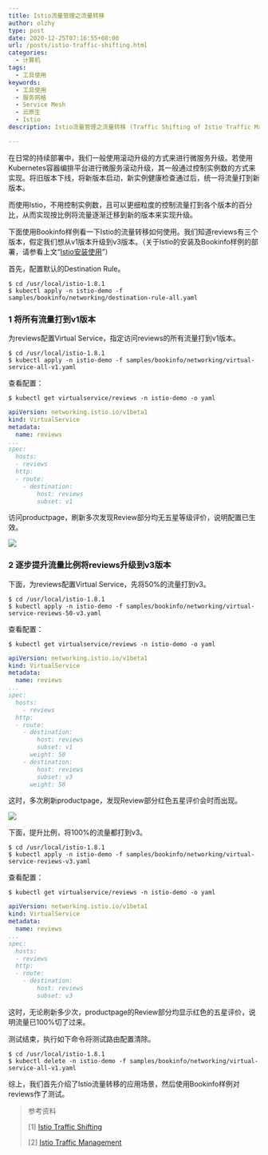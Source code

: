```yaml
---
title: Istio流量管理之流量转移
author: olzhy
type: post
date: 2020-12-25T07:16:55+08:00
url: /posts/istio-traffic-shifting.html
categories:
  - 计算机
tags:
  - 工具使用
keywords:
  - 工具使用
  - 服务网格
  - Service Mesh
  - 云原生
  - Istio
description: Istio流量管理之流量转移 (Traffic Shifting of Istio Traffic Management)

---
```

在日常的持续部署中，我们一般使用滚动升级的方式来进行微服务升级。若使用Kubernetes容器编排平台进行微服务滚动升级，其一般通过控制实例数的方式来实现。将旧版本下线，将新版本启动，新实例健康检查通过后，统一将流量打到新版本。

而使用Istio，不用控制实例数，且可以更细粒度的控制流量打到各个版本的百分比，从而实现按比例将流量逐渐迁移到新的版本来实现升级。

下面使用Bookinfo样例看一下Istio的流量转移如何使用。我们知道reviews有三个版本，假定我们想从v1版本升级到v3版本。（关于Istio的安装及Bookinfo样例的部署，请参看上文“[Istio安装使用](https://olzhy.github.io/posts/istio-get-started.html)”）

首先，配置默认的Destination Rule。

```shell
$ cd /usr/local/istio-1.8.1
$ kubectl apply -n istio-demo -f samples/bookinfo/networking/destination-rule-all.yaml
```

### 1 将所有流量打到v1版本

为reviews配置Virtual Service，指定访问reviews的所有流量打到v1版本。

```shell
$ cd /usr/local/istio-1.8.1
$ kubectl apply -n istio-demo -f samples/bookinfo/networking/virtual-service-all-v1.yaml
```

查看配置：

```shell
$ kubectl get virtualservice/reviews -n istio-demo -o yaml
```

```yaml
apiVersion: networking.istio.io/v1beta1
kind: VirtualService
metadata:
  name: reviews
...
spec:
  hosts:
  - reviews
  http:
  - route:
    - destination:
        host: reviews
        subset: v1
```

访问productpage，刷新多次发现Review部分均无五星等级评价，说明配置已生效。

![](https://olzhy.github.io/static/images/uploads/2020/12/bookinfo-productpage-reviews-v1.png#center)

### 2 逐步提升流量比例将reviews升级到v3版本

下面，为reviews配置Virtual Service，先将50%的流量打到v3。

```shell
$ cd /usr/local/istio-1.8.1
$ kubectl apply -n istio-demo -f samples/bookinfo/networking/virtual-service-reviews-50-v3.yaml
```

查看配置：

```shell
$ kubectl get virtualservice/reviews -n istio-demo -o yaml
```

```yaml
apiVersion: networking.istio.io/v1beta1
kind: VirtualService
metadata:
  name: reviews
...
spec:
  hosts:
    - reviews
  http:
  - route:
    - destination:
        host: reviews
        subset: v1
      weight: 50
    - destination:
        host: reviews
        subset: v3
      weight: 50
```

这时，多次刷新productpage，发现Review部分红色五星评价会时而出现。

![](https://olzhy.github.io/static/images/uploads/2020/12/bookinfo-productpage-reviews-v3.png#center)

下面，提升比例，将100%的流量都打到v3。

```shell
$ cd /usr/local/istio-1.8.1
$ kubectl apply -n istio-demo -f samples/bookinfo/networking/virtual-service-reviews-v3.yaml
```

查看配置：

```shell
$ kubectl get virtualservice/reviews -n istio-demo -o yaml
```

```yaml
apiVersion: networking.istio.io/v1beta1
kind: VirtualService
metadata:
  name: reviews
...
spec:
  hosts:
  - reviews
  http:
  - route:
    - destination:
        host: reviews
        subset: v3
```

这时，无论刷新多少次，productpage的Review部分均显示红色的五星评价，说明流量已100%切了过来。

测试结束，执行如下命令将测试路由配置清除。

```shell
$ cd /usr/local/istio-1.8.1
$ kubectl delete -n istio-demo -f samples/bookinfo/networking/virtual-service-all-v1.yaml
```

综上，我们首先介绍了Istio流量转移的应用场景，然后使用Bookinfo样例对reviews作了测试。


> 参考资料
>
> [1] [Istio Traffic Shifting](https://istio.io/latest/docs/tasks/traffic-management/traffic-shifting/)
>
> [2] [Istio Traffic Management](https://istio.io/latest/docs/concepts/traffic-management/)